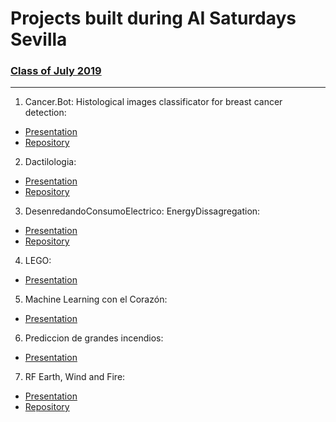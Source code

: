 # Projects built during AI Saturdays Sevilla

### [Class of July 2019](https://github.com/SaturdaysAI/Projects/tree/master/Sevilla/July2019)

---

1) Cancer.Bot: Histological images classificator for breast cancer detection:
- [Presentation](https://github.com/SaturdaysAI/Projects/tree/master/Sevilla/July2019/Cancer.Bot.pdf)
- [Repository](https://github.com/MrManlu/Cancer.Bot)

2) Dactilologia:
- [Presentation](https://github.com/SaturdaysAI/Projects/blob/master/Sevilla/July2019/Dactilologia.pdf)
- [Repository](https://github.com/ai-sign-language/app_sign_language.git)

3) DesenredandoConsumoElectrico: EnergyDissagregation:
- [Presentation](https://github.com/SaturdaysAI/Projects/tree/master/Sevilla/July2019/DesenredandoConsumoElectrico.pdf)
- [Repository](https://github.com/joaqrus/EnergyDissagregation)

4) LEGO:
- [Presentation](https://github.com/SaturdaysAI/Projects/blob/master/Sevilla/July2019/LEGO.pdf)

5) Machine Learning con el Corazón:
- [Presentation](https://github.com/SaturdaysAI/Projects/blob/master/Sevilla/July2019/Machine_Learning_con_el_Corazon.pdf)

6) Prediccion de grandes incendios:
- [Presentation](https://github.com/SaturdaysAI/Projects/blob/master/Sevilla/July2019/Prediccion_de_grandes_incendios.pdf)

7) RF Earth, Wind and Fire:
- [Presentation](https://github.com/SaturdaysAI/Projects/blob/master/Sevilla/July2019/RF_Earth%2C_Wind_and_Fire%20.pdf)
- [Repository](https://github.com/MaribelLuque/SaturdaysAI)


